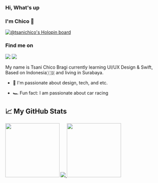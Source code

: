 ### Hi, What's up 
### I'm Chico 👋
[![@tsanichico's Holopin board](https://holopin.me/tsanichico)](https://holopin.io/@tsanichico)

### Find me on

[<img src="https://img.shields.io/badge/gmail-red.svg?&style=for-the-badge&logo=gmail&logoColor=white" />](mailto:hi.tsanichico@gmail.com) [<img src="https://img.shields.io/badge/linkedin-%230077B5.svg?&style=for-the-badge&logo=linkedin&logoColor=white" />](https://www.linkedin.com/in/tsanichico/)

My name is Tsani Chico Bragi currently learning UI/UX Design & Swift, Based on Indonesia🇮🇩 and living in Surabaya.

- 🤍 I'm passionate about design, tech, and etc.

- 🏎️ Fun fact: I am passionate about car racing 

<!--START_SECTION:stats-->
## &#x1f4c8; My GitHub Stats
<a href="https://github.com/tsanichico">
  <img src="https://github-readme-streak-stats.herokuapp.com?user=tsanichico&theme=blueberry_duo">
  <img height="170em" src="https://github-readme-stats.vercel.app/api?username=tsanichico&theme=tokyonight&show_icons=true" align="left" />
  <img height="170em" src="https://github-readme-stats.vercel.app/api/top-langs/?username=tsanichico&theme=tokyonight&layout=compact" />
</a>
<!--END_SECTION:stats-->
